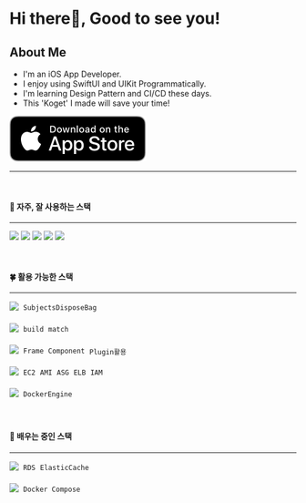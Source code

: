 
# Hi there👋, Good to see you! 

## About Me
- I'm an iOS App Developer.
- I enjoy using SwiftUI and UIKit Programmatically.
- I'm learning Design Pattern and CI/CD these days.
- This 'Koget' I made will save your time!

[![AppStoreToKoget](downloadToAppstore.svg)](https://apple.co/3SZORzd)

---
  
  

<br>

#### 🌳 자주, 잘 사용하는 스택
---

<p>
<img src="https://img.shields.io/badge/UIKit-ffd02f?style=for-the-badge&logo=Swift&logoColor=white" height="22">
<img src="https://img.shields.io/badge/SwiftUI-0e48d0?style=for-the-badge&logo=Swift&logoColor=white" height="22">
<img src="https://img.shields.io/badge/github-%23121011.svg?style=for-the-badge&logo=github&logoColor=white" height="22">
<img src="https://img.shields.io/badge/git-%23F05033.svg?style=for-the-badge&logo=git&logoColor=white" height="22">
<img src="https://img.shields.io/badge/linux-000000?style=for-the-badge&logo=linux&logoColor=white" height="22">
</p>



<br>

#### 🍀 활용 가능한 스택
---


<p style="text-align: center; display: flex; align-items: center; height: 24px;">
<img src="https://img.shields.io/badge/RxSwift-B7178C?style=for-the-badge&logo=ReactiveX&logoColor=white" height="22" style="margin-right: 8px;"> <code>Subjects</code>
<code>DisposeBag</code>
</p>

<p style="text-align: center; display: flex; align-items: center; height: 24px;">
<img src="https://img.shields.io/badge/fastlane-03bfd8?style=for-the-badge&logo=fastlane&logoColor=white" height="22" style="margin-right: 8px;"> 
<code style="margin-right: 8px;">build</code> 
<code style="margin-right: 8px;">match</code>
</p>

<p style="text-align: center; display: flex; align-items: center; height: 24px;">
<img src="https://img.shields.io/badge/figma-black?style=for-the-badge&logo=figma&logoColor=f24d1d" height="22" style="margin-right: 8px;"> 
<code style="margin-right: 8px;">Frame</code>
<code style="margin-right: 8px;">Component</code> 
<code style="margin-right: 8px;">Plugin활용</code>
</p>

<p style="text-align: center; display: flex; align-items: center; height: 24px;">
<img src="https://img.shields.io/badge/aws-white?style=for-the-badge&logo=amazon-aws&logoColor=ff9900" height="22" style="margin-right: 8px;"> 
<code style="margin-right: 8px;">EC2</code> 
<code style="margin-right: 8px;">AMI</code> 
<code style="margin-right: 8px;">ASG</code>
<code style="margin-right: 8px;">ELB</code>
<code style="margin-right: 8px;">IAM</code>
</p>

<p style="text-align: center; display: flex; align-items: center; height: 24px;">
<img src="https://img.shields.io/badge/docker-FFFFFF?style=for-the-badge&logo=docker&logoColor=0db7ed" height="22"> 
<code style="margin-left: 8px;">DockerEngine</code>
</p>


<br>

#### 🌱 배우는 중인 스택
---

<p style="text-align: center; display: flex; align-items: center; height: 24px;">
<img src="https://img.shields.io/badge/aws-white?style=for-the-badge&logo=amazon-aws&logoColor=ff9900" height="22"> 
<code style="margin-left: 8px;">RDS</code>
<code style="margin-left: 8px;">ElasticCache</code>
</p>


<p style="text-align: center; display: flex; align-items: center; height: 24px;">
<img src="https://img.shields.io/badge/docker-FFFFFF?style=for-the-badge&logo=docker&logoColor=0db7ed" height="22"> 
<code style="margin-left: 8px;">Docker Compose</code>
</p>

